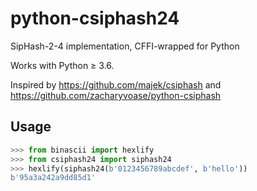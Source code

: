 # python-csiphash24

SipHash-2-4 implementation, CFFI-wrapped for Python

Works with Python ≥ 3.6.

Inspired by https://github.com/majek/csiphash and https://github.com/zacharyvoase/python-csiphash

## Usage

```python
>>> from binascii import hexlify
>>> from csiphash24 import siphash24
>>> hexlify(siphash24(b'0123456789abcdef', b'hello'))
b'95a3a242a9dd85d1'
```
